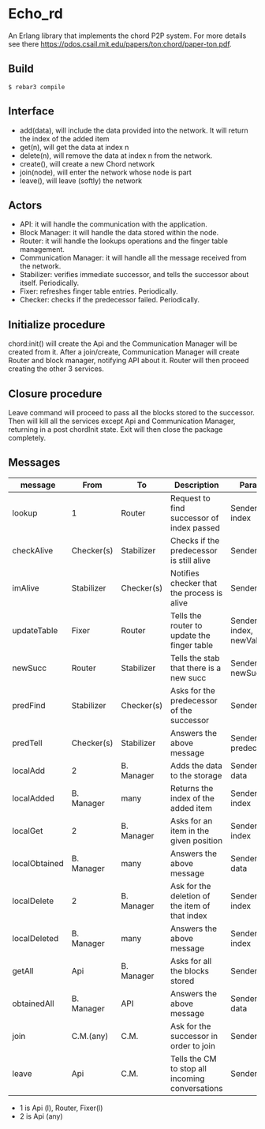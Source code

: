 Echo_rd
=====

An Erlang library that implements the chord P2P system.
For more details see there https://pdos.csail.mit.edu/papers/ton:chord/paper-ton.pdf.

Build
-----

    $ rebar3 compile
    
Interface
-----

- add(data), will include the data provided into the network. It will return the index of the added item
- get(n), will get the data at index n
- delete(n), will remove the data at index n from the network.
- create(), will create a new Chord network
- join(node), will enter the network whose node is part
- leave(), will leave (softly) the network


Actors
-----

- API: it will handle the communication with the application.
- Block Manager: it will handle the data stored within the node.
- Router: it will handle the lookups operations and the finger table management.
- Communication Manager: it will handle all the message received from the network.
- Stabilizer: verifies immediate successor, and tells the successor about itself. Periodically.
- Fixer: refreshes finger table entries. Periodically.
- Checker: checks if the predecessor failed. Periodically.

Initialize procedure
-----
chord:init() will create the Api and the Communication Manager will be created from it. After a join/create, Communication Manager will create Router and block manager, notifying API about it. Router will then proceed creating the other 3 services.

Closure procedure
-----

Leave command will proceed to pass all the blocks stored to the successor. Then will kill all the services except Api and Communication Manager, returning in a post chordInit state. Exit will then close the package completely.

Messages
-----

| message       | From       | To         | Description                                     | Params                  |
|---------------|------------|------------|-------------------------------------------------|-------------------------|
| lookup        | 1          | Router     | Request to find successor of index passed       | Sender, index           |
| checkAlive    | Checker(s) | Stabilizer | Checks if the predecessor is still alive        | Sender                  |
| imAlive       | Stabilizer | Checker(s) | Notifies checker that the process is alive      | Sender                  |
| updateTable   | Fixer      | Router     | Tells the router to update the finger table     | Sender, index, newValue |
| newSucc       | Router     | Stabilizer | Tells the stab that there is a new succ         | Sender, newSucc         |
| predFind      | Stabilizer | Checker(s) | Asks for the predecessor of the successor       | Sender                  |
| predTell      | Checker(s) | Stabilizer | Answers the above message                       | Sender, predecessor     |
| localAdd      | 2          | B. Manager | Adds the data to the storage                    | Sender, data            |
| localAdded    | B. Manager | many       | Returns the index of the added item             | Sender, index     |
| localGet      | 2          | B. Manager | Asks for an item in the given position          | Sender, index           |
| localObtained | B. Manager | many       | Answers the above message                       | Sender, data     |
| localDelete   | 2          | B. Manager | Ask for the deletion of the item of that index  | Sender, index           |
| localDeleted  | B. Manager | many       | Answers the above message                       | Sender, index         |
| getAll        | Api        | B. Manager | Asks for all the blocks stored                  | Sender                  |
| obtainedAll   | B. Manager | API        | Answers the above message                       | Sender, data            |
| join          | C.M.(any)  | C.M.       | Ask for the successor in order to join          | Sender                  |
| leave         | Api        | C.M.       | Tells the CM to stop all incoming conversations | Sender                  |

- 1 is Api (l), Router, Fixer(l)
- 2 is Api (any) 